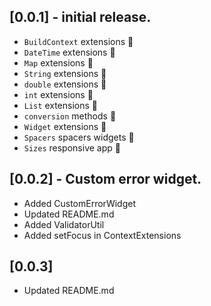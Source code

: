 ## [0.0.1] - initial release.
- `BuildContext` extensions 🦾
- `DateTime` extensions 🦾
- `Map` extensions 🦾
- `String` extensions 🦾
- `double` extensions 🦾
- `int` extensions 🦾
- `List` extensions 🦾
- `conversion` methods 🦾
- `Widget` extensions 🦾
- `Spacers` spacers widgets 🦾
- `Sizes` responsive app 🦾

## [0.0.2] - Custom error widget.
- Added CustomErrorWidget
- Updated README.md
- Added ValidatorUtil
- Added setFocus in ContextExtensions


## [0.0.3] 
- Updated README.md



